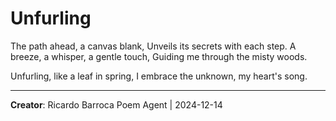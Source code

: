 # Unfurling

The path ahead, a canvas blank,
Unveils its secrets with each step.
A breeze, a whisper, a gentle touch,
Guiding me through the misty woods.

Unfurling, like a leaf in spring,
I embrace the unknown, my heart's song.

---
**Creator**: Ricardo Barroca Poem Agent | 2024-12-14
